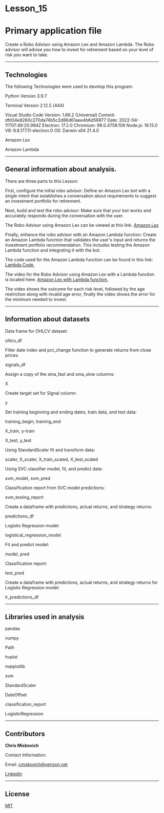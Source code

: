 # Lesson_15
# Primary application file

Create a Robo Advisor using Amazon Lex and Amazon Lambda.  The Robo advisor will advise you how to invest for retirement based on your level of risk you want to take.


---

## Technologies

The following Technologies were used to develop this program:

Python 
    Version 3.9.7

Terminal
    Version 2.12.5 (444)

Visual Studio Code
    Version: 1.66.2 (Universal)
    Commit: dfd34e8260c270da74b5c2d86d61aee4b6d56977
    Date: 2022-04-11T07:49:20.994Z
    Electron: 17.2.0
    Chromium: 98.0.4758.109
    Node.js: 16.13.0
    V8: 9.8.177.11-electron.0
    OS: Darwin x64 21.4.0
    
Amazon Lex

Amazon Lambda
    


---

## General information about analysis.
There are three parts to this Lesson:

First, configure the initial robo advisor: Define an Amazon Lex bot with a single intent that establishes a conversation about requirements to suggest an investment portfolio for retirement.

Next, build and test the robo advisor: Make sure that your bot works and accurately responds during the conversation with the user.

The Robo Advisor using Amazon Lex can be viewed at this link. [Amazon Lex](https://youtu.be/9In63Aeqz7U)

Finally, enhance the robo advisor with an Amazon Lambda function: Create an Amazon Lambda function that validates the user's input and returns the investment portfolio recommendation. This includes testing the Amazon Lambda function and integrating it with the bot.

The code used for the Amazon Lambda function can be found in this link:
[Lambda Code.](/recommendPortfolio.py)


The video for the Robo Advisor using Amazon Lex with a Lambda function is located here:  [Amazon Lex with Lambda function.](https://youtu.be/L2iDKACYBhE)

The video shows the outcome for each risk level, followed by the age restriction along with invalid age error, finally the video shows the error for the minimum needed to invest.


---

## Information about datasets

Data frame for OHLCV dataset:

ohlcv_df

Filter date index and pct_change function to generate returns from close prices:

signals_df

Assign a copy of the sma_fast and sma_slow columns:

X

Create target set for Signal column:

y

Set training beginning and ending dates, train data, and test data:

training_begin, training_end

X_train, y-train

X_test, y_test

Using StandardScaler fit and transform data:

scaler, X_scaler, X_train_scaled, X_test_scaled

Using SVC classifier model, fit, and predict data:

svm_model, svm_pred

Classification report from SVC model predictions:

svm_testing_report

Create a dataframe with predictions, actual returns, and strategy returns:

predictions_df

Logistic Regression model:

logistical_regression_model

Fit and predict model:

model, pred

Classification report:

test_pred

Create a dataframe with predictions, actual returns, and strategy returns for Logistic Regression model:

lr_predictions_df





---

## Libraries used in analysis

pandas

numpy

Path

hvplot

matplotlib

svm

StandardScaler

DateOffset

classification_report

LogisticRegression


---

## Contributors


**Chris Miskovich**

Contact Information:

Email: cmiskovich@verizon.net

[LinkedIn](https://www.linkedin.com/in/christopher-miskovich-9a61b0234/) 

---

## License

[MIT](/license.txt)
